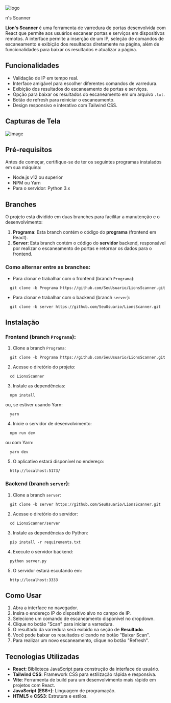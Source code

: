 
![logo](https://github.com/user-attachments/assets/6fa6e59a-3da7-43d8-99f8-e1f0f3c66547)

n's Scanner

**Lion's Scanner** é uma ferramenta de varredura de portas desenvolvida com React que permite aos usuários escanear portas e serviços em dispositivos remotos. A interface permite a inserção de um IP, seleção de comandos de escaneamento e exibição dos resultados diretamente na página, além de funcionalidades para baixar os resultados e atualizar a página.

## Funcionalidades

- Validação de IP em tempo real.
- Interface amigável para escolher diferentes comandos de varredura.
- Exibição dos resultados do escaneamento de portas e serviços.
- Opção para baixar os resultados do escaneamento em um arquivo `.txt`.
- Botão de refresh para reiniciar o escaneamento.
- Design responsivo e interativo com Tailwind CSS.

## Capturas de Tela

![image](https://github.com/user-attachments/assets/9d04257d-d876-4388-9f9c-1a22c1458fac)


## Pré-requisitos

Antes de começar, certifique-se de ter os seguintes programas instalados em sua máquina:

- Node.js v12 ou superior
- NPM ou Yarn
- Para o servidor: Python 3.x

## Branches

O projeto está dividido em duas branches para facilitar a manutenção e o desenvolvimento:

1. **Programa**: Esta branch contém o código do **programa** (frontend em React).
2. **Server**: Esta branch contém o código do **servidor** backend, responsável por realizar o escaneamento de portas e retornar os dados para o frontend.

### Como alternar entre as branches:

- Para clonar e trabalhar com o frontend (branch `Programa`):
```
  git clone -b Programa https://github.com/SeuUsuario/LionsScanner.git
```
- Para clonar e trabalhar com o backend (branch `server`):
```
  git clone -b server https://github.com/SeuUsuario/LionsScanner.git
```
## Instalação

### Frontend (branch `Programa`):

1. Clone a branch `Programa`:
```
  git clone -b Programa https://github.com/SeuUsuario/LionsScanner.git
```
2. Acesse o diretório do projeto:
```
  cd LionsScanner
```
3. Instale as dependências:
```
  npm install
```
  ou, se estiver usando Yarn:
```
  yarn
```
4. Inicie o servidor de desenvolvimento:
```
  npm run dev
```
  ou com Yarn:
```
  yarn dev
```
5. O aplicativo estará disponível no endereço:
```
  http://localhost:5173/
```
### Backend (branch `server`):

1. Clone a branch `server`:
```
  git clone -b server https://github.com/SeuUsuario/LionsScanner.git
```
2. Acesse o diretório do servidor:
```
  cd LionsScanner/server
```
3. Instale as dependências do Python:
```
  pip install -r requirements.txt
```
4. Execute o servidor backend:
```
  python server.py
```
5. O servidor estará escutando em:
```
  http://localhost:3333
```
## Como Usar

1. Abra a interface no navegador.
2. Insira o endereço IP do dispositivo alvo no campo de IP.
3. Selecione um comando de escaneamento disponível no dropdown.
4. Clique no botão "Scan" para iniciar a varredura.
5. O resultado da varredura será exibido na seção de **Resultado**.
6. Você pode baixar os resultados clicando no botão "Baixar Scan".
7. Para realizar um novo escaneamento, clique no botão "Refresh".


## Tecnologias Utilizadas

- **React**: Biblioteca JavaScript para construção da interface de usuário.
- **Tailwind CSS**: Framework CSS para estilização rápida e responsiva.
- **Vite**: Ferramenta de build para um desenvolvimento mais rápido em projetos com React.
- **JavaScript (ES6+)**: Linguagem de programação.
- **HTML5** e **CSS3**: Estrutura e estilos.
